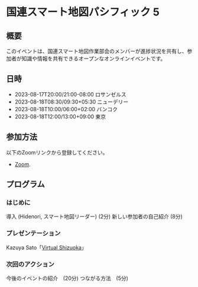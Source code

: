 # 国連スマート地図パシフィック 5

## 概要

このイベントは、国連スマート地図作業部会のメンバーが進捗状況を共有し、参加者が知識や情報を共有できるオープンなオンラインイベントです。

## 日時

- 2023-08-17T20:00/21:00-08:00 ロサンゼルス
- 2023-08-18T08:30/09:30+05:30 ニューデリー
- 2023-08-18T10:00/06:00+02:00 バンコク
- 2023-08-18T12:00/13:00+09:00 東京

## 参加方法

以下のZoomリンクから登録してください。

- [Zoom](https://ucla.zoom.us/meeting/register/tJcoc-mvrTovG920aIcgb-64RaKdVWKTb1Ik).

## プログラム

### はじめに

導入 (Hidenori, スマート地図リーダー) (2分)
新しい参加者の自己紹介 (8分)

### プレゼンテーション

Kazuya Sato「[Virtual Shizuoka](https://www.pref.shizuoka.jp/machizukuri/1049255/1052183.html)」

### 次回のアクション

今後のイベントの紹介　(20分)
つながる方法　(5分)